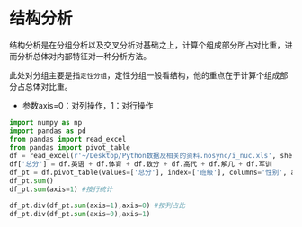 # 结构分析
结构分析是在分组分析以及交叉分析对基础之上，计算个组成部分所占对比重，进而分析总体对内部特征对一种分析方法。

此处对分组主要是指`定性分组`，定性分组一般看结构，他的重点在于计算个组成部分占总体对比重。
+ 参数axis=0：对列操作，1：对行操作

```python
import numpy as np
import pandas as pd
from pandas import read_excel
from pandas import pivot_table
df = read_excel(r'~/Desktop/Python数据及相关的资料.nosync/i_nuc.xls', sheet_name='Sheet7')
df['总分'] = df.英语 + df.体育 + df.数分 + df.高代 + df.解几 + df.军训
df_pt = df.pivot_table(values=['总分'], index=['班级'], columns='性别', aggfunc=np.sum)
df_pt.sum()
df_pt.sum(axis=1) #按行统计

df_pt.div(df_pt.sum(axis=1),axis=0) #按列占比
df_pt.div(df_pt.sum(axis=0),axis=1)
```